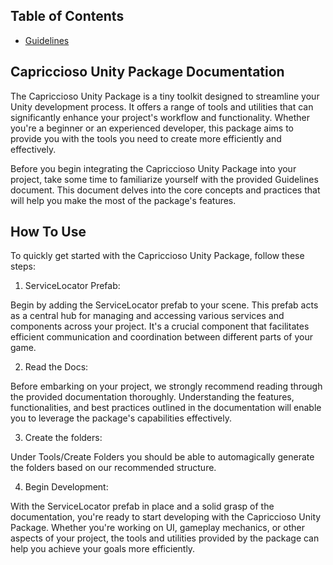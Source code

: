 ## Table of Contents

  * [Guidelines](Docs/0-contribution-guidelines.md)

## Capriccioso Unity Package Documentation

The Capriccioso Unity Package is a tiny toolkit designed to streamline your Unity development process. It offers a range of tools and utilities that can significantly enhance your project's workflow and functionality. Whether you're a beginner or an experienced developer, this package aims to provide you with the tools you need to create more efficiently and effectively.

Before you begin integrating the Capriccioso Unity Package into your project, take some time to familiarize yourself with the provided Guidelines document. This document delves into the core concepts and practices that will help you make the most of the package's features.

## How To Use
To quickly get started with the Capriccioso Unity Package, follow these steps:

1. ServiceLocator Prefab:

Begin by adding the ServiceLocator prefab to your scene. This prefab acts as a central hub for managing and accessing various services and components across your project. It's a crucial component that facilitates efficient communication and coordination between different parts of your game.

2. Read the Docs:

Before embarking on your project, we strongly recommend reading through the provided documentation thoroughly. Understanding the features, functionalities, and best practices outlined in the documentation will enable you to leverage the package's capabilities effectively.

3. Create the folders:

Under Tools/Create Folders you should be able to automagically generate the folders based on our recommended structure.

4. Begin Development:

With the ServiceLocator prefab in place and a solid grasp of the documentation, you're ready to start developing with the Capriccioso Unity Package. Whether you're working on UI, gameplay mechanics, or other aspects of your project, the tools and utilities provided by the package can help you achieve your goals more efficiently.